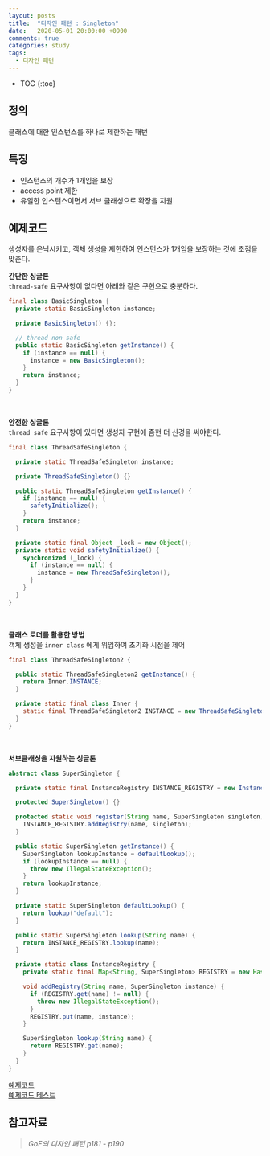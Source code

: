 ```yaml
---
layout: posts
title:  "디자인 패턴 : Singleton"
date:   2020-05-01 20:00:00 +0900
comments: true
categories: study
tags: 
  - 디자인 패턴
---
```


* TOC
{:toc}

## 정의
클래스에 대한 인스턴스를 하나로 제한하는 패턴

## 특징
- 인스턴스의 개수가 1개임을 보장
- access point 제한
- 유일한 인스턴스이면서 서브 클래싱으로 확장을 지원

## 예제코드
생성자를 은닉시키고, 객체 생성을 제한하여 인스턴스가 1개임을 보장하는 것에 초점을 맞춘다.

**간단한 싱글톤**  
`thread-safe` 요구사항이 없다면 아래와 같은 구현으로 충분하다.  
```java
final class BasicSingleton {
  private static BasicSingleton instance;

  private BasicSingleton() {};

  // thread non safe
  public static BasicSingleton getInstance() {
    if (instance == null) {
      instance = new BasicSingleton();
    }
    return instance;
  }
}
```
<br>

**안전한 싱글톤**  
`thread safe` 요구사항이 있다면 생성자 구현에 좀현 더 신경을 써야한다.
```java
final class ThreadSafeSingleton {

  private static ThreadSafeSingleton instance;

  private ThreadSafeSingleton() {}

  public static ThreadSafeSingleton getInstance() {
    if (instance == null) {
      safetyInitialize();
    }
    return instance;
  }

  private static final Object _lock = new Object();
  private static void safetyInitialize() {
    synchronized (_lock) {
      if (instance == null) {
        instance = new ThreadSafeSingleton();
      }
    }
  }
}
```
<br>

**클래스 로더를 활용한 방법**  
객체 생성을 `inner class` 에게 위임하여 초기화 시점을 제어  
```java
final class ThreadSafeSingleton2 {

  public static ThreadSafeSingleton2 getInstance() {
    return Inner.INSTANCE;
  }

  private static final class Inner {
    static final ThreadSafeSingleton2 INSTANCE = new ThreadSafeSingleton2();
  }
}
```
<br>

**서브클래싱을 지원하는 싱글톤**  
```java
abstract class SuperSingleton {

  private static final InstanceRegistry INSTANCE_REGISTRY = new InstanceRegistry();

  protected SuperSingleton() {}

  protected static void register(String name, SuperSingleton singleton) {
    INSTANCE_REGISTRY.addRegistry(name, singleton);
  }

  public static SuperSingleton getInstance() {
    SuperSingleton lookupInstance = defaultLookup();
    if (lookupInstance == null) {
      throw new IllegalStateException();
    }
    return lookupInstance;
  }

  private static SuperSingleton defaultLookup() {
    return lookup("default");
  }

  public static SuperSingleton lookup(String name) {
    return INSTANCE_REGISTRY.lookup(name);
  }

  private static class InstanceRegistry {
    private static final Map<String, SuperSingleton> REGISTRY = new HashMap<>();

    void addRegistry(String name, SuperSingleton instance) {
      if (REGISTRY.get(name) != null) {
        throw new IllegalStateException();
      }
      REGISTRY.put(name, instance);
    }

    SuperSingleton lookup(String name) {
      return REGISTRY.get(name);
    }
  }
}
```

[예제코드](https://github.com/JeHuiPark/java-sample/tree/master/design-pattern/src/main/java/com/example/jehuipark/singleton)  
[예제코드 테스트](https://github.com/JeHuiPark/java-sample/tree/master/design-pattern/src/test/java/com/example/jehuipark/singleton)

## 참고자료 
> *GoF의 디자인 패턴 p181 - p190*
